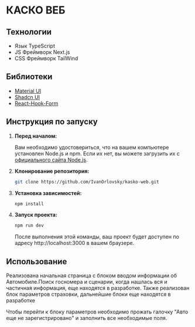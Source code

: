 # КАСКО ВЕБ

## Технологии

-   Язык TypeScript
-   JS Фреймворк Next.js
-   CSS Фреймворк TailWind

## Библиотеки

-   [Material UI](https://mui.com/)
-   [Shadcn UI](https://ui.shadcn.com/)
-   [React-Hook-Form](https://react-hook-form.com/)

## Инструкция по запуску

1. **Перед началом:**

    Вам необходимо удостовериться, что на вашем компьютере установлен Node.js и npm. Если их нет, вы можете загрузить их с [официального сайта Node.js](https://nodejs.org/).

2. **Клонирование репозитория:**

    ```bash
    git clone https://github.com/IvanOrlovsky/kasko-web.git
    ```

3. **Установка зависимостей:**

    ```bash
    npm install
    ```

4. **Запуск проекта:**

    ```bash
    npm run dev
    ```

    После выполнения этой команды, ваш проект будет доступен по адресу http://localhost:3000 в вашем браузере.

## Использование

Реализована начальная страница с блоком вводом информации об Автомобиле.Поиск госномера и сценарии, когда нашлась вся и частичная информация, еще находятся в разработке.
Также реализован блок параметров страховки, дальнейшие блоки еще находятся в разработке

Чтобы перейти к блоку параметров необходимо прожать галочку "Авто еще не зарегистрировано" и заполнить все необходимые поля.

